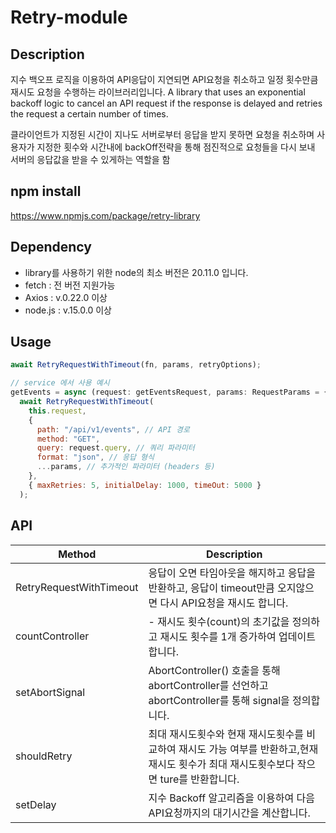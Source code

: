 # Retry-module

## Description

지수 백오프 로직을 이용하여 API응답이 지연되면 API요청을 취소하고 일정 횟수만큼 재시도 요청을 수행하는 라이브러리입니다.
A library that uses an exponential backoff logic to cancel an API request if the response is delayed and retries the request a certain number of times.

클라이언트가 지정된 시간이 지나도 서버로부터 응답을 받지 못하면 요청을 취소하며
사용자가 지정한 횟수와 시간내에 backOff전략을 통해 점진적으로 요청들을 다시 보내 서버의 응답값을 받을 수 있게하는 역할을 함

## npm install

https://www.npmjs.com/package/retry-library

## Dependency

- library를 사용하기 위한 node의 최소 버전은 20.11.0 입니다.
- fetch : 전 버전 지원가능
- Axios : v.0.22.0 이상
- node.js : v.15.0.0 이상

## Usage

```jsx
await RetryRequestWithTimeout(fn, params, retryOptions);
```

```jsx
// service 에서 사용 예시
getEvents = async (request: getEventsRequest, params: RequestParams = {}) =>
  await RetryRequestWithTimeout(
    this.request,
    {
      path: "/api/v1/events", // API 경로
      method: "GET",
      query: request.query, // 쿼리 파라미터
      format: "json", // 응답 형식
      ...params, // 추가적인 파라미터 (headers 등)
    },
    { maxRetries: 5, initialDelay: 1000, timeOut: 5000 }
  );
```

## API

| Method                  | Description                                                                                                                               |
| ----------------------- | ----------------------------------------------------------------------------------------------------------------------------------------- |
| RetryRequestWithTimeout | 응답이 오면 타임아웃을 해지하고 응답을 반환하고, 응답이 timeout만큼 오지않으면 다시 API요청을 재시도 합니다.                              |
| countController         | - 재시도 횟수(count)의 초기값을 정의하고 재시도 횟수를 1개 증가하여 업데이트 합니다.                                                      |
| setAbortSignal          | AbortController() 호출을 통해 abortController를 선언하고 abortController를 통해 signal을 정의합니다.                                      |
| shouldRetry             | 최대 재시도횟수와 현재 재시도횟수를 비교하여 재시도 가능 여부를 반환하고,현재 재시도 횟수가 최대 재시도횟수보다 작으면 ture를 반환합니다. |
| setDelay                | 지수 Backoff 알고리즘을 이용하여 다음 API요청까지의 대기시간을 계산합니다.                                                                |
